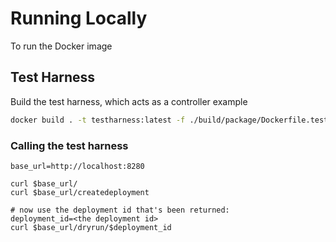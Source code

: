 # Running Locally

To run the Docker image


## Test Harness

Build the test harness, which acts as a controller example
```bash
docker build . -t testharness:latest -f ./build/package/Dockerfile.testharness
```

### Calling the test harness

```
base_url=http://localhost:8280

curl $base_url/
curl $base_url/createdeployment

# now use the deployment id that's been returned:
deployment_id=<the deployment id>
curl $base_url/dryrun/$deployment_id

```